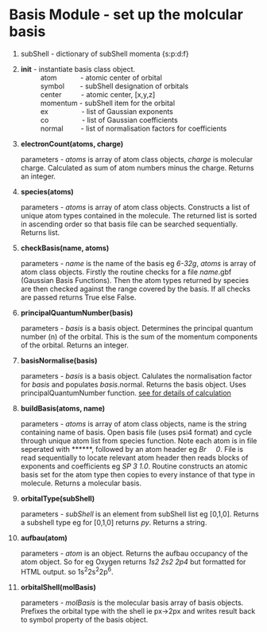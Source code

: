 # Basis Module - set up the molcular basis


1. subShell                     - dictionary of subShell momenta {s:p:d:f}
2. __init__                     - instantiate basis class object.\
&nbsp; &nbsp; &nbsp; &nbsp; &nbsp;  atom  &nbsp; &nbsp; &nbsp; &nbsp; &nbsp; &nbsp;- atomic center of orbital\
&nbsp; &nbsp; &nbsp; &nbsp; &nbsp;  symbol  &nbsp; &nbsp;&nbsp; &nbsp; - subShell designation of orbitals\
&nbsp; &nbsp; &nbsp; &nbsp; &nbsp;  center  &nbsp;&nbsp; &nbsp; &nbsp; &nbsp; - atomic center, \[x,y,z]\
&nbsp; &nbsp; &nbsp; &nbsp; &nbsp;  momentum - subShell item for the orbital\
&nbsp; &nbsp; &nbsp; &nbsp; &nbsp;  ex &nbsp; &nbsp; &nbsp; &nbsp; &nbsp; &nbsp; &nbsp; &nbsp;  - list of Gaussian exponents\
&nbsp; &nbsp; &nbsp; &nbsp; &nbsp;  co  &nbsp; &nbsp; &nbsp; &nbsp; &nbsp; &nbsp; &nbsp; &nbsp; - list of Gaussian coefficients\
&nbsp; &nbsp; &nbsp; &nbsp; &nbsp;  normal  &nbsp; &nbsp; &nbsp; &nbsp;   - list of normalisation factors for coefficients

3. **electronCount(atoms, charge)**

   parameters - *atoms* is array of atom class objects, *charge* is molecular charge. Calculated as sum of
		             atom numbers minus the charge. Returns an integer.

4. **species(atoms)**

   parameters - *atoms* is array of atom class objects. Constructs a list of unique atom types contained in
		             the molecule. The returned list is sorted in ascending order so that basis file can be searched
		             sequentially. Returns list.

5. **checkBasis(name, atoms)**

   parameters - *name* is the name of the basis eg *6-32g*, *atoms* is array of atom class objects. Firstly the 
		             routine checks for a file *name*.gbf (Gaussian Basis Functions). Then the atom types returned by species are then checked against the range covered by the basis. If all checks are  passed returns True else False.

6. **principalQuantumNumber(basis)**

   parameters - *basis* is a basis object. Determines the principal quantum number (n) of the orbital. This is
		             the sum of the momentum components of the orbital. Returns an integer.

7. **basisNormalise(basis)**

   parameters - *basis* is a basis object. Calulates the normalisation factor for *basis* and populates 
			     *basis*.normal. Returns the basis object. Uses principalQuantumNumber function.
		             [see for details of calculation](https://content.wolfram.com/uploads/sites/19/2012/02/Ho.pdf)

8. **buildBasis(atoms, name)**

   parameters - *atoms* is array of atom class objects, name is the string containing name of basis. Open basis
		   	     file (uses psi4 format) and cycle through unique atom list from species function. Note each atom 
			     is in file seperated with ******, followed by an atom header eg *Br &nbsp; &nbsp;   0*. File is read 
			     sequentially to locate relevant atom header then reads blocks of exponents and coefficients eg 
			     *SP   3   1.0*. Routine constructs an atomic basis set for the atom type then copies to every instance of that 
			     type in molecule. Returns a molecular basis.

9. **orbitalType(subShell)**

   parameters - *subShell* is an element from subShell list eg \[0,1,0]. Returns a subshell type eg for \[0,1,0] 
			     returns *py*. Returns a string.

10. **aufbau(atom)**

    parameters - *atom* is an object. Returns the aufbau occupancy of the atom object. So for eg Oxygen returns 
			     *1s2 2s2 2p4* but formatted for HTML output. so 1s<sup>2</sup>2s<sup>2</sup>2p<sup>6</sup>.

11. **orbitalShell(molBasis)**

    parameters - *molBasis* is the molecular basis array of basis objects. Prefixes the orbital type with the shell ie px->2px and writes result back to symbol 			 property of the basis object.





